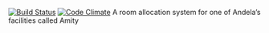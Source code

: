 [![Build Status](https://travis-ci.org/andela-gacheruevans/cp1-amity.svg?branch=develop)](https://travis-ci.org/andela-gacheruevans/cp1-amity)
[![Code Climate](https://codeclimate.com/repos/5820c59c631af60051001b3e/badges/9386e9148d3a76904344/gpa.svg)](https://codeclimate.com/repos/5820c59c631af60051001b3e/feed)
A room allocation system for one of Andela’s facilities called Amity



